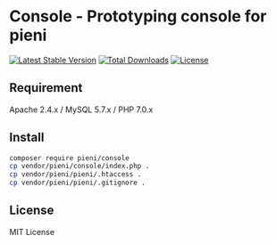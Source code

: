 # Console - Prototyping console for pieni
[![Latest Stable Version](https://poser.pugx.org/pieni/console/version)](https://packagist.org/packages/pieni/console)
[![Total Downloads](https://poser.pugx.org/pieni/console/downloads)](https://packagist.org/packages/pieni/console)
[![License](https://poser.pugx.org/pieni/console/license)](https://packagist.org/packages/pieni/console)

## Requirement
Apache 2.4.x / MySQL 5.7.x / PHP 7.0.x

## Install
```bash
composer require pieni/console
cp vendor/pieni/console/index.php .
cp vendor/pieni/pieni/.htaccess .
cp vendor/pieni/pieni/.gitignore .
```

## License
MIT License
